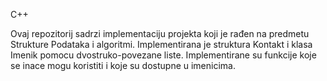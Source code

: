 C++

Ovaj repozitorij sadrzi implementaciju projekta koji je rađen na predmetu Strukture Podataka i algoritmi. Implementirana je struktura Kontakt i klasa Imenik pomocu dvostruko-povezane liste. Implementirane su funkcije koje se inace mogu koristiti i koje su dostupne u imenicima. 
